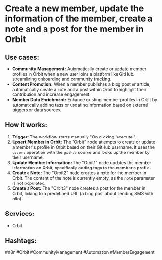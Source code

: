 # Create a new member, update the information of the member, create a note and a post for the member in Orbit

## Use cases:

- **Community Management:** Automatically create or update member profiles in Orbit when a new user joins a platform like GitHub, streamlining onboarding and community tracking.
- **Content Promotion:** When a member publishes a blog post or article, automatically create a note and a post within Orbit to highlight their contribution and increase engagement.
- **Member Data Enrichment:** Enhance existing member profiles in Orbit by automatically adding tags or updating information based on external triggers or data sources.

## How it works:

1.  **Trigger:** The workflow starts manually "On clicking 'execute'".
2.  **Upsert Member in Orbit:** The "Orbit" node attempts to create or update a member's profile in Orbit based on their GitHub username. It uses the `upsert` operation with the `github` source and looks up the member by their username.
3.  **Update Member Information:** The "Orbit1" node updates the member information on Orbit, specifically adding tags to the member's profile.
4.  **Create a Note:** The "Orbit2" node creates a note for the member in Orbit. The content of the note is currently empty, as the `note` parameter is not populated.
5.  **Create a Post:** The "Orbit3" node creates a post for the member in Orbit, linking to a predefined URL (a blog post about sending SMS with n8n).

## Services:

-   Orbit

## Hashtags:

#n8n #Orbit #CommunityManagement #Automation #MemberEngagement
